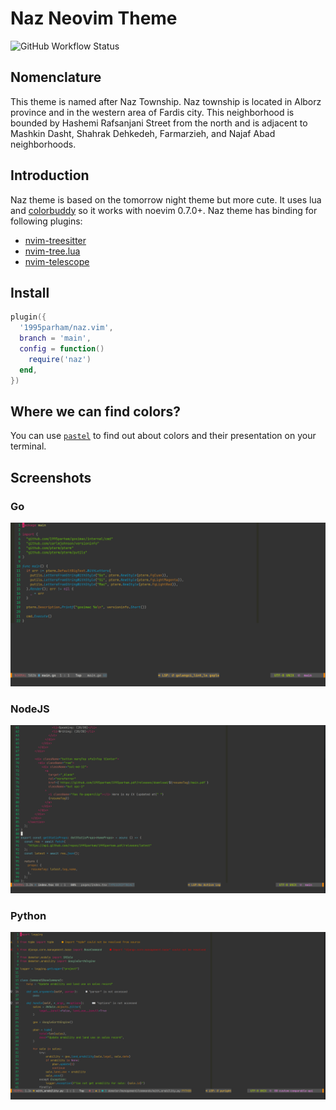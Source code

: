 # Naz Neovim Theme

![GitHub Workflow Status](https://img.shields.io/github/actions/workflow/status/1995parham/naz.vim/lint.yaml?label=ci&logo=github&style=flat-square&branch=main)

## Nomenclature

This theme is named after Naz Township.
Naz township is located in Alborz province and in the western area of Fardis city.
This neighborhood is bounded by Hashemi Rafsanjani Street from the north and is adjacent to Mashkin Dasht,
Shahrak Dehkedeh, Farmarzieh, and Najaf Abad neighborhoods.

## Introduction

Naz theme is based on the tomorrow night theme but more cute.
It uses lua and [colorbuddy](https://github.com/tjdevries/colorbuddy.nvim) so it works with noevim 0.7.0+.
Naz theme has binding for following plugins:

- [nvim-treesitter](https://github.com/nvim-treesitter/nvim-treesitter)
- [nvim-tree.lua](https://github.com/kyazdani42/nvim-tree.lua)
- [nvim-telescope](https://github.com/nvim-telescope/telescope.nvim)

## Install

```lua
plugin({
  '1995parham/naz.vim',
  branch = 'main',
  config = function()
    require('naz')
  end,
})
```

## Where we can find colors?

You can use [`pastel`](https://github.com/sharkdp/pastel) to find out about colors
and their presentation on your terminal.

## Screenshots

### Go

![python sample](screenshots/go.png)

### NodeJS

![nodejs sample](screenshots/nodejs.png)

### Python

![python sample](screenshots/python.png)
